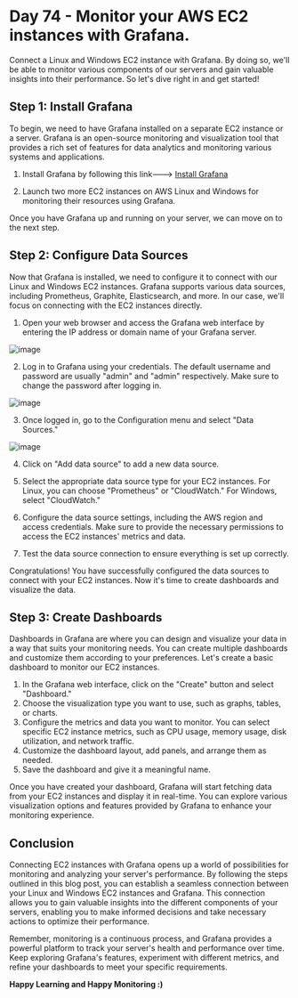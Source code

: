 # Day 74 - Monitor your AWS EC2 instances with Grafana.

Connect a Linux and Windows EC2 instance with Grafana. By doing so, we'll be able to monitor various components of our servers and gain valuable insights into their performance. So let's dive right in and get started!

## Step 1: Install Grafana

To begin, we need to have Grafana installed on a separate EC2 instance or a server. Grafana is an open-source monitoring and visualization tool that provides a rich set of features for data analytics and monitoring various systems and applications.

1. Install Grafana by following this link---> [Install Grafana](https://90daysofdevopschallenge.hashnode.dev/day73-90daysofdevops-challenge-tws)

2. Launch two more EC2 instances on AWS Linux and Windows for monitoring their resources using Grafana.


Once you have Grafana up and running on your server, we can move on to the next step.

## Step 2: Configure Data Sources

Now that Grafana is installed, we need to configure it to connect with our Linux and Windows EC2 instances. Grafana supports various data sources, including Prometheus, Graphite, Elasticsearch, and more. In our case, we'll focus on connecting with the EC2 instances directly.

1. Open your web browser and access the Grafana web interface by entering the IP address or domain name of your Grafana server.

![image](https://github.com/Chaitannyaa/90DaysOfDevOps/assets/117350787/21f12536-07c0-405c-b860-bf91a9d5758e)

2. Log in to Grafana using your credentials. The default username and password are usually "admin" and "admin" respectively. Make sure to change the password after logging in.

![image](https://github.com/Chaitannyaa/90DaysOfDevOps/assets/117350787/55122e9c-86ed-48ce-a31a-58fd5b6e3f1b)

3. Once logged in, go to the Configuration menu and select "Data Sources."

![image](https://github.com/Chaitannyaa/90DaysOfDevOps/assets/117350787/e7c7c943-563e-46cd-9f0f-2e356204d2d2)

4. Click on "Add data source" to add a new data source.


5. Select the appropriate data source type for your EC2 instances. For Linux, you can choose "Prometheus" or "CloudWatch." For Windows, select "CloudWatch."
6. Configure the data source settings, including the AWS region and access credentials. Make sure to provide the necessary permissions to access the EC2 instances' metrics and data.
7. Test the data source connection to ensure everything is set up correctly.

Congratulations! You have successfully configured the data sources to connect with your EC2 instances. Now it's time to create dashboards and visualize the data.

## Step 3: Create Dashboards

Dashboards in Grafana are where you can design and visualize your data in a way that suits your monitoring needs. You can create multiple dashboards and customize them according to your preferences. Let's create a basic dashboard to monitor our EC2 instances.

1. In the Grafana web interface, click on the "Create" button and select "Dashboard."
2. Choose the visualization type you want to use, such as graphs, tables, or charts.
3. Configure the metrics and data you want to monitor. You can select specific EC2 instance metrics, such as CPU usage, memory usage, disk utilization, and network traffic.
4. Customize the dashboard layout, add panels, and arrange them as needed.
5. Save the dashboard and give it a meaningful name.

Once you have created your dashboard, Grafana will start fetching data from your EC2 instances and display it in real-time. You can explore various visualization options and features provided by Grafana to enhance your monitoring experience.

## Conclusion

Connecting EC2 instances with Grafana opens up a world of possibilities for monitoring and analyzing your server's performance. By following the steps outlined in this blog post, you can establish a seamless connection between your Linux and Windows EC2 instances and Grafana. This connection allows you to gain valuable insights into the different components of your servers, enabling you to make informed decisions and take necessary actions to optimize their performance.

Remember, monitoring is a continuous process, and Grafana provides a powerful platform to track your server's health and performance over time. Keep exploring Grafana's features, experiment with different metrics, and refine your dashboards to meet your specific requirements.

**Happy Learning and Happy Monitoring :)**

